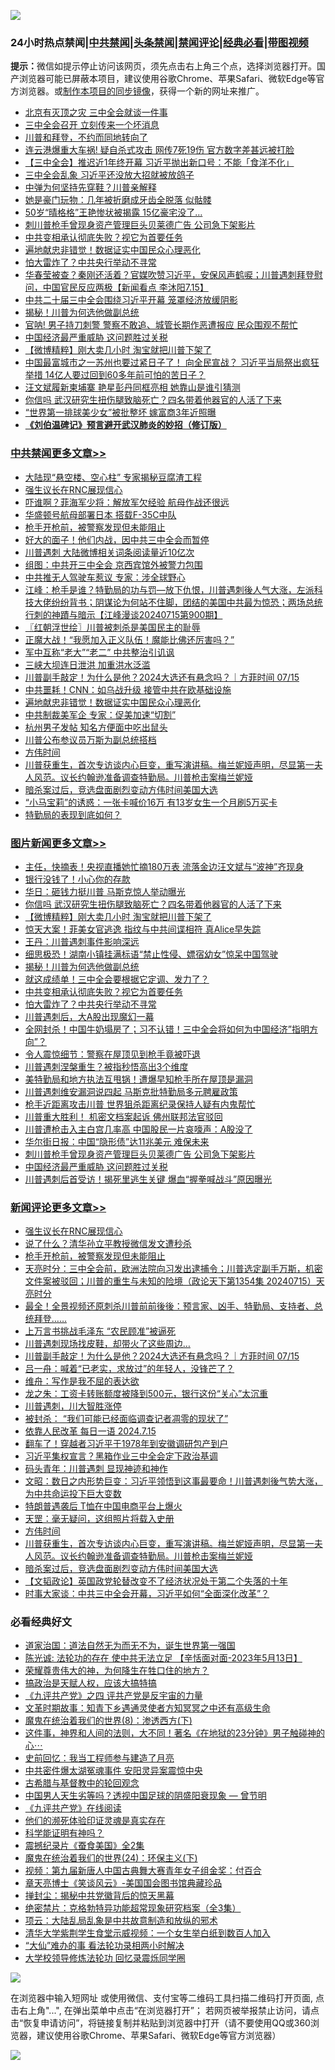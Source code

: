 ![](https://raw.githubusercontent.com/jsvpn/jsproxy/dev/64photo/fqnews-qr.jpg)

<div id="tt">
<h3>24小时热点禁闻|<a href="#%E4%B8%AD%E5%85%B1%E7%A6%81%E9%97%BB%E6%9B%B4%E5%A4%9A%E6%96%87%E7%AB%A0">中共禁闻</a>|<a href="#%E5%9B%BE%E7%89%87%E6%96%B0%E9%97%BB%E6%9B%B4%E5%A4%9A%E6%96%87%E7%AB%A0">头条禁闻</a>|<a href="#%E6%96%B0%E9%97%BB%E8%AF%84%E8%AE%BA%E6%9B%B4%E5%A4%9A%E6%96%87%E7%AB%A0">禁闻评论|<a href="#%E5%BF%85%E7%9C%8B%E7%BB%8F%E5%85%B8%E5%A5%BD%E6%96%87">经典必看</a>|<a href="https://2654106.xyz/3" target="_blank">带图视频</a></h3>
<div><b>提示：</b>微信如提示停止访问该网页，须先点击右上角三个点，选择浏览器打开。国产浏览器可能已屏蔽本项目，建议使用谷歌Chrome、苹果Safari、微软Edge等官方浏览器。或<a href="%E5%88%B6%E4%BD%9Cgit%E7%A6%81%E9%97%BB%E9%95%9C%E5%83%8F.md">制作本项目的同步镜像</a>，获得一个新的网址来推广。</div>
<ul>

<li><a href="/baitai/20240715/2062468.md">北京有灭顶之灾 三中全会就谈一件事</a></li>
<li><a href="/cnnews/20240716/2062691.md">三中全会召开 立刻传来一个坏消息</a></li>
<li><a href="/topimagenews/20240715/2062421.md">川普和拜登，不约而同地转向了</a></li>
<li><a href="/cnnews/20240715/2062423.md">连云港爆重大车祸! 疑自杀式攻击 网传7死19伤 官方数字差甚远被打脸</a></li>
<li><a href="/headline/20240716/2062597.md">【三中全会】推迟近1年终开幕 习近平抛出新口号：不能「食洋不化」</a></li>
<li><a href="/ccpdope/20240715/2062534.md">三中全会乱象 习近平还没放大招就被放鸽子</a></li>
<li><a href="/topimagenews/20240715/2062477.md">中弹为何坚持先穿鞋？川普亲解释</a></li>
<li><a href="/cnnews/20240716/2062712.md">她是豪门玩物：几年被折磨成牙齿全脱落 似骷髅</a></li>
<li><a href="/cnnews/20240716/2062676.md">50岁“晴格格”王艳惨状被揭露 15亿豪宅没了…</a></li>
<li><a href="/topimagenews/20240715/2062491.md">刺川普枪手曾现身资产管理巨头贝莱德广告 公司急下架影片</a></li>
<li><a href="/topimagenews/20240716/2062706.md">中共变相承认彻底失败？视它为首要任务</a></li>
<li><a href="/cbnews/20240716/2062673.md">遍地献忠非错觉！数据证实中国民众心理恶化</a></li>
<li><a href="/topimagenews/20240716/2062705.md">怕大雷炸了？中共央行举动不寻常</a></li>
<li><a href="/sohnews/20240716/2062740.md">华春莹被查？秦刚还活着？官媒吹赞习近平，安保风声鹤唳；川普遇刺拜登慰问，中国官民反应两极【新闻看点 李沐阳7.15】</a></li>
<li><a href="/headline/20240715/2062407.md">中共二十届三中全会围绕习近平开幕 笼罩经济放缓阴影</a></li>
<li><a href="/topimagenews/20240716/2062727.md">揭秘！川普为何选他做副总统</a></li>
<li><a href="/cbnews/20240715/2062456.md">官呐! 男子持刀刺警 警察不敢追、城管长期作恶遭报应 民众围观不帮忙</a></li>
<li><a href="/topimagenews/20240715/2062489.md">中国经济最严重威胁 这问题胜过关税</a></li>
<li><a href="/topimagenews/20240716/2062767.md">【微博精粹】刚大卖几小时 淘宝就把川普下架了</a></li>
<li><a href="/baitai/20240716/2062602.md">中国最富城市之一苏州也要过紧日子了！ 向全民宣战？ 习近平当局祭出疯狂举措 14亿人要过回到60多年前可怕的苦日子？</a></li>
<li><a href="/baitai/20240715/2062467.md">汪文斌履新柬埔寨 艳星彭丹同框亮相 她靠山是谁引猜测</a></li>
<li><a href="/topimagenews/20240716/2062768.md">你信吗 武汉研究生扭伤腿致脑死亡？四名带着他器官的人活了下来</a></li>
<li><a href="/cnnews/20240715/2062528.md">“世界第一排球美少女”被批整坏 嫁富商3年近照曝</a></li>
<li><b><a href="/comments/20200207/1272816.md" target="_blank">《刘伯温碑记》预言避开武汉肺炎的妙招（修订版）</a></b></li>
</ul>
</div>

<div class="catlist">
<h3><a href="/cbnews/" target="_blank">中共禁闻</a><span><a href="/cbnews/" target="_blank" rel="nofollow">更多文章>></a></span></h3>
<ul>
<li><a href="/cbnews/20240716/2062860.md" target="_blank">大陆现“悬空楼、空心柱” 专家揭秘豆腐渣工程</a></li>
<li><a href="/comments/20240716/2062852.md" target="_blank">强生议长在RNC展现信心</a></li>
<li><a href="/cbnews/20240716/2062840.md" target="_blank">吓谁啊？菲海军少将：解放军欠经验 航母作战还很远</a></li>
<li><a href="/cbnews/20240716/2062839.md" target="_blank">华盛顿号航母部署日本 搭载F-35C中队</a></li>
<li><a href="/comments/20240716/2062834.md" target="_blank">枪手开枪前，被警察发现但未能阻止</a></li>
<li><a href="/cbnews/20240716/2062824.md" target="_blank">好大的面子！他们内战，因中共三中全会而暂停</a></li>
<li><a href="/cbnews/20240716/2062823.md" target="_blank">川普遇刺 大陆微博相关词条阅读量近10亿次</a></li>
<li><a href="/cbnews/20240716/2062822.md" target="_blank">组图：中共开三中全会 京西宾馆外被警力包围</a></li>
<li><a href="/cbnews/20240716/2062821.md" target="_blank">中共推无人驾驶车惹议 专家：涉全球野心</a></li>
<li><a href="/cbnews/20240716/2062804.md" target="_blank">江峰：枪手是谁？特勤局的功与罚&#8212;放下仇恨，川普遇刺後人气大涨，左派科技大佬纷纷背书；阴谋论为何站不住脚，团结的美国中共最为惊恐；两场总统行刺的神蹟与暗示【江峰漫谈20240715第900期】</a></li>
<li><a href="/cbnews/20240716/2062800.md" target="_blank">〖红朝浮世绘〗川普被刺杀是美国民主的耻辱</a></li>
<li><a href="/cbnews/20240716/2062780.md" target="_blank">正魔大战！“我愿加入正义队伍！魔能比佛还厉害吗？”</a></li>
<li><a href="/cbnews/20240716/2062770.md" target="_blank">军中互称“老大”“老二” 中共整治引讥讽</a></li>
<li><a href="/cbnews/20240716/2062769.md" target="_blank">三峡大坝连日泄洪 加重洪水泛滥</a></li>
<li><a href="/comments/20240716/2062736.md" target="_blank">川普副手敲定！为什么是他？2024大选还有悬念吗？｜方菲时间 07/15</a></li>
<li><a href="/cbnews/20240716/2062728.md" target="_blank">中共噩耗！CNN：如乌战升级 接管中共在欧基础设施</a></li>
<li><a href="/cbnews/20240716/2062673.md" target="_blank">遍地献忠非错觉！数据证实中国民众心理恶化</a></li>
<li><a href="/cbnews/20240716/2062672.md" target="_blank">中共制裁美军企 专家：促美加速“切割”</a></li>
<li><a href="/cbnews/20240716/2062671.md" target="_blank">杭州男子发帖 知名方便面中吃出鼠头</a></li>
<li><a href="/cbnews/20240716/2062660.md" target="_blank">川普公布参议员万斯为副总统搭档</a></li>
<li><a href="/comments/20240716/2062650.md" target="_blank">方伟时间</a></li>
<li><a href="/comments/20240716/2062624.md" target="_blank">川普获重生，首次专访谈内心巨变，重写演讲稿。梅兰妮娅声明，尽显第一夫人风范。议长约翰逊准备调查特勤局。川普枪击案梅兰妮娅</a></li>
<li><a href="/comments/20240716/2062611.md" target="_blank">暗杀案过后，竞选盘面剧烈变动方伟时间美国大选</a></li>
<li><a href="/cbnews/20240716/2062577.md" target="_blank">“小马宝莉”的诱惑：一张卡喊价16万 有13岁女生一个月刷5万买卡</a></li>
<li><a href="/comments/20240716/2062546.md" target="_blank">特勤局的表现到底如何？</a></li>

</ul>
</div>
<div class="catlist">
<h3><a href="/topimagenews/" target="_blank">图片新闻</a><span><a href="/topimagenews/" target="_blank" rel="nofollow">更多文章>></a></span></h3>
<ul>
<li><a href="/topimagenews/20240716/2062838.md" target="_blank">主任，快摘表！央视直播她忙摘180万表 流落金边汪文斌与“波神”齐现身</a></li>
<li><a href="/topimagenews/20240716/2062837.md" target="_blank">银行没钱了！小心你的存款</a></li>
<li><a href="/topimagenews/20240716/2062779.md" target="_blank">华日：砸钱力挺川普 马斯克惊人举动曝光</a></li>
<li><a href="/topimagenews/20240716/2062768.md" target="_blank">你信吗 武汉研究生扭伤腿致脑死亡？四名带着他器官的人活了下来</a></li>
<li><a href="/topimagenews/20240716/2062767.md" target="_blank">【微博精粹】刚大卖几小时 淘宝就把川普下架了</a></li>
<li><a href="/topimagenews/20240716/2062744.md" target="_blank">惊天大案！菲美女官逃逸 指纹与中共间谍相符 真Alice早失踪</a></li>
<li><a href="/topimagenews/20240716/2062743.md" target="_blank">王丹：川普遇刺事件影响深远</a></li>
<li><a href="/topimagenews/20240716/2062742.md" target="_blank">细思极恐！湖南小镇挂满标语“禁止性侵、嫖宿幼女”惊呆中国驾驶</a></li>
<li><a href="/topimagenews/20240716/2062727.md" target="_blank">揭秘！川普为何选他做副总统</a></li>
<li><a href="/topimagenews/20240716/2062726.md" target="_blank">就这成绩单！三中全会要根据它定调、发力了？</a></li>
<li><a href="/topimagenews/20240716/2062706.md" target="_blank">中共变相承认彻底失败？视它为首要任务</a></li>
<li><a href="/topimagenews/20240716/2062705.md" target="_blank">怕大雷炸了？中共央行举动不寻常</a></li>
<li><a href="/topimagenews/20240716/2062689.md" target="_blank">川普遇刺后，大A股出现魔幻一幕</a></li>
<li><a href="/topimagenews/20240716/2062670.md" target="_blank">全网封杀！中国牛奶塌房了；习不认错！三中全会将如何为中国经济&#8221;指明方向&#8221;？</a></li>
<li><a href="/topimagenews/20240716/2062669.md" target="_blank">令人震惊细节：警察在屋顶见到枪手竟被吓退</a></li>
<li><a href="/topimagenews/20240716/2062668.md" target="_blank">川普遇刺涅槃重生？被指秒悟高出3个维度</a></li>
<li><a href="/topimagenews/20240716/2062576.md" target="_blank">美特勤局和地方执法互甩锅！遭爆早知枪手所在屋顶是漏洞</a></li>
<li><a href="/topimagenews/20240716/2062575.md" target="_blank">川普遇刺维安漏洞说四起 马斯克批特勤局多元聘雇政策</a></li>
<li><a href="/topimagenews/20240716/2062574.md" target="_blank">枪手近距离攻击川普 世界狙杀距离纪录保持人疑有内鬼帮忙</a></li>
<li><a href="/topimagenews/20240716/2062542.md" target="_blank">川普重大胜利！ 机密文档案起诉 佛州联邦法官驳回</a></li>
<li><a href="/topimagenews/20240716/2062541.md" target="_blank">川普遭枪击入主白宫几率高 中国股民一片哀嚎声：A股没了</a></li>
<li><a href="/topimagenews/20240716/2062539.md" target="_blank">华尔街日报：中国“隐形债”达11兆美元 难保未来</a></li>
<li><a href="/topimagenews/20240715/2062491.md" target="_blank">刺川普枪手曾现身资产管理巨头贝莱德广告 公司急下架影片</a></li>
<li><a href="/topimagenews/20240715/2062489.md" target="_blank">中国经济最严重威胁 这问题胜过关税</a></li>
<li><a href="/topimagenews/20240715/2062479.md" target="_blank">川普遇刺后首受访！揭死里逃生关键 爆血“握拳喊战斗”原因曝光</a></li>

</ul>
</div>
<div class="catlist">
<h3><a href="/comments/" target="_blank">新闻评论</a><span><a href="/comments/" target="_blank" rel="nofollow">更多文章>></a></span></h3>
<ul>
<li><a href="/comments/20240716/2062852.md" target="_blank">强生议长在RNC展现信心</a></li>
<li><a href="/comments/20240716/2062841.md" target="_blank">说了什么？清华孙立平教授微信发文遭秒杀</a></li>
<li><a href="/comments/20240716/2062834.md" target="_blank">枪手开枪前，被警察发现但未能阻止</a></li>
<li><a href="/comments/20240716/2062786.md" target="_blank">天亮时分：三中全会前，欧洲法院向习发出逮捕令；川普选定副手万斯，机密文件案被驳回；川普的重生与未知的险境（政论天下第1354集 20240715）天亮时分</a></li>
<li><a href="/comments/20240716/2062762.md" target="_blank">最全！全景视频还原刺杀川普前前後後：预言家、凶手、特勤局、支持者、总统拜登……</a></li>
<li><a href="/comments/20240716/2062748.md" target="_blank">上万言书挑战毛泽东 “农民顾准”被逼死</a></li>
<li><a href="/comments/20240716/2062747.md" target="_blank">川普遇刺现场找皮鞋，却带火了这些周边…</a></li>
<li><a href="/comments/20240716/2062736.md" target="_blank">川普副手敲定！为什么是他？2024大选还有悬念吗？｜方菲时间 07/15</a></li>
<li><a href="/comments/20240716/2062735.md" target="_blank">吕一舟：喊着“已老实，求放过”的年轻人，没锋芒了？</a></li>
<li><a href="/comments/20240716/2062734.md" target="_blank">维舟：写作是我不屈的表达欲</a></li>
<li><a href="/comments/20240716/2062733.md" target="_blank">龙之朱：工资卡转账额度被降到500元，银行这份“关心”太沉重</a></li>
<li><a href="/comments/20240716/2062732.md" target="_blank">川普遇刺，川大智胜涨停</a></li>
<li><a href="/comments/20240716/2062731.md" target="_blank">被封杀： “我们可能已经面临调查记者凋零的现状了”</a></li>
<li><a href="/comments/20240716/2062730.md" target="_blank">依靠人民改革 每日一语 2024.7.15</a></li>
<li><a href="/comments/20240716/2062729.md" target="_blank">翻车了！穿越者习近平于1978年到安徽调研包产到户</a></li>
<li><a href="/comments/20240716/2062710.md" target="_blank">习近平集权宣言？黑箱作业三中全会定下政治基调</a></li>
<li><a href="/comments/20240716/2062708.md" target="_blank">码头青年：川普遇刺 显现神迹和神作</a></li>
<li><a href="/comments/20240716/2062704.md" target="_blank">文昭：数日之内形势巨变：习近平领悟到这事最要命！川普遇刺後气势大涨，为中共命运投下巨大变数</a></li>
<li><a href="/comments/20240716/2062683.md" target="_blank">特朗普遇袭后 T恤在中国电商平台上爆火</a></li>
<li><a href="/comments/20240716/2062675.md" target="_blank">天罡：毫无疑问，这组照片将载入史册</a></li>
<li><a href="/comments/20240716/2062650.md" target="_blank">方伟时间</a></li>
<li><a href="/comments/20240716/2062624.md" target="_blank">川普获重生，首次专访谈内心巨变，重写演讲稿。梅兰妮娅声明，尽显第一夫人风范。议长约翰逊准备调查特勤局。川普枪击案梅兰妮娅</a></li>
<li><a href="/comments/20240716/2062611.md" target="_blank">暗杀案过后，竞选盘面剧烈变动方伟时间美国大选</a></li>
<li><a href="/comments/20240716/2062582.md" target="_blank">【文韬政论】英国政党轮替改变不了经济状况处于第二个失落的十年</a></li>
<li><a href="/comments/20240716/2062554.md" target="_blank">时事大家谈：中共三中全会开幕，习近平如何“全面深化改革”？</a></li>

</ul>
</div>

<div class="catlist">
<h3>必看经典好文</h3>
<ul>
<li><a href="/comments/20220722/1761708.md" target="_blank">道家治国：道法自然无为而无不为，诞生世界第一强国</a></li>
<li><a href="/comments/20230513/1884082.md" target="_blank">陈光诚: 法轮功的存在 使中共无法立足 【辛恬面对面-2023年5月13日】</a></li>
<li><a href="/comments/20200618/1346830.md" target="_blank">荣耀尊贵伟大的神，为何降生在牲口住的地方？</a></li>
<li><a href="/comments/20200814/1379994.md" target="_blank">搞政治是天赋人权，应该大搞特搞</a></li>
<li><a href="/bookonline/20131116/201053.md" target="_blank">《九评共产党》之四 评共产党是反宇宙的力量</a></li>
<li><a href="/comments/20200308/1290079.md" target="_blank">文革时期故事：知青下乡遇通灵使者方知冥冥之中还有高级生命</a></li>
<li><a href="/topimagenews/20180527/948714.md" target="_blank">魔鬼在统治着我们的世界(8)：渗透西方(下)</a></li>
<li><a href="/comments/20220722/1761738.md" target="_blank">这件事，神界和人间的法则，大不同！著名《在地狱的23分钟》男子触碰神的心⋯</a></li>
<li><a href="/aomi/history/20141104/323033.md" target="_blank">史前回忆：我当工程师参与建造了月亮</a></li>
<li><a href="/ccpdope/20220806/1768044.md" target="_blank">中共密件爆太湖冤魂事件 安阳灵异案震惊中央</a></li>
<li><a href="/comments/20220503/1727847.md" target="_blank">古希腊与基督教中的轮回观念</a></li>
<li><a href="/comments/20220208/1689146.md" target="_blank">中国男人天生劣等吗？透视中国足球的阴盛阳衰现象 — 曾节明</a></li>
<li><a href="/bookonline/20131116/201057.md" target="_blank">《九评共产党》在线阅读</a></li>
<li><a href="/ssgc/20220828/1777549.md" target="_blank">他们的濒死体验印证灵魂是真实存在</a></li>
<li><a href="/comments/20220112/1678403.md" target="_blank">科学能证明有神吗？</a></li>
<li><a href="/ccpdope/20210120/1471113.md" target="_blank">震撼纪录片《蚕食美国》全2集</a></li>
<li><a href="/cbnews/20180907/994846.md" target="_blank">魔鬼在统治着我们的世界(24)：环保主义(下)</a></li>
<li><a href="/comments/20220518/1734456.md" target="_blank">视频：第九届新唐人中国古典舞大赛青年女子组金奖：付百合</a></li>
<li><a href="/comments/20220925/1789151.md" target="_blank">章天亮博士《笑谈风云》-美国国会图书馆典藏珍品</a></li>
<li><a href="/topimagenews/20170218/694213.md" target="_blank">掸封尘：揭秘中共党徽背后的惊天黑幕</a></li>
<li><a href="/comments/20200705/783265.md" target="_blank">绝密禁片：克格勃特异功能超常现象研究档案（全3集）</a></li>
<li><a href="/comments/20220730/1764893.md" target="_blank">项云：大陆乱局乱象是中共故意制造和放纵的邪术</a></li>
<li><a href="/comments/20221213/1822868.md" target="_blank">清华大学紫荆学生食堂示威视频：一个女生举白纸到数百人加入</a></li>
<li><a href="/cbnews/20210428/1535533.md" target="_blank">“大仙”难办的事  看法轮功录相两小时解决</a></li>
<li><a href="/cbnews/20210517/1548104.md" target="_blank">大学校领导修炼法轮功 回忆录震烁同学圈</a></li>

</ul>
</div>

![](https://raw.githubusercontent.com/jsvpn/jsproxy/dev/64photo/fqnews-qr.jpg)

在浏览器中输入短网址 或使用微信、支付宝等二维码工具扫描二维码打开页面, 点击右上角"...", 在弹出菜单中点击“在浏览器打开”； 若网页被举报禁止访问，请点击“恢复申请访问”，将链接复制并粘贴到浏览器中打开（请不要使用QQ或360浏览器，建议使用谷歌Chrome、苹果Safari、微软Edge等官方浏览器）

![](https://raw.githubusercontent.com/jsvpn/jsproxy/dev/64photo/wx.jpg)